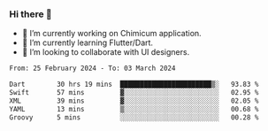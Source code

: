 ### Hi there 👋

<!--
**devcat37/devcat37** is a ✨ _special_ ✨ repository because its `README.md` (this file) appears on your GitHub profile.-->


- 🔭 I’m currently working on Chimicum application.
- 🌱 I’m currently learning Flutter/Dart.
- 👯 I’m looking to collaborate with UI designers.
<!-- - 🤔 I’m looking for help with ... -->

<!--START_SECTION:waka-->

```txt
From: 25 February 2024 - To: 03 March 2024

Dart        30 hrs 19 mins  ███████████████████████▒░   93.83 %
Swift       57 mins         ▓░░░░░░░░░░░░░░░░░░░░░░░░   02.95 %
XML         39 mins         ▓░░░░░░░░░░░░░░░░░░░░░░░░   02.05 %
YAML        13 mins         ▒░░░░░░░░░░░░░░░░░░░░░░░░   00.68 %
Groovy      5 mins          ░░░░░░░░░░░░░░░░░░░░░░░░░   00.28 %
```

<!--END_SECTION:waka-->
